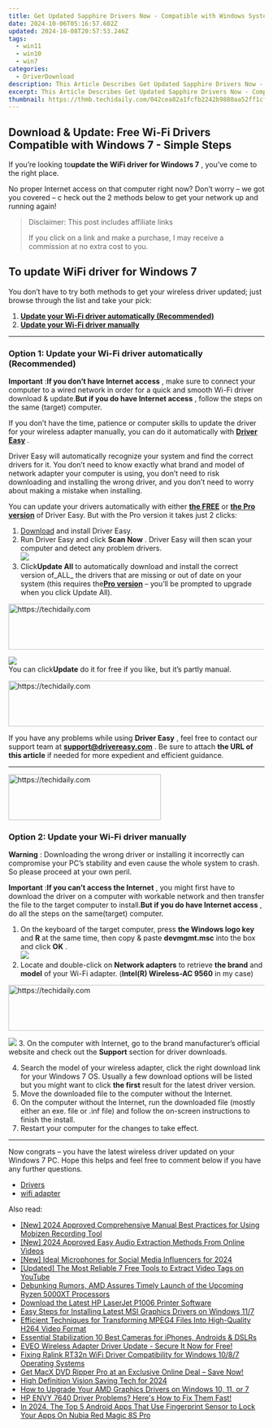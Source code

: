 ```yaml
---
title: Get Updated Sapphire Drivers Now - Compatible with Windows Systems
date: 2024-10-06T05:16:57.602Z
updated: 2024-10-08T20:57:53.246Z
tags:
  - win11
  - win10
  - win7
categories:
  - DriverDownload
description: This Article Describes Get Updated Sapphire Drivers Now - Compatible with Windows Systems
excerpt: This Article Describes Get Updated Sapphire Drivers Now - Compatible with Windows Systems
thumbnail: https://thmb.techidaily.com/042cea82a1fcfb2242b9880aa52ff1cf0cb7e4c3cd3e6dc3d81f2870623c2d81.jpg
---
```


## Download & Update: Free Wi-Fi Drivers Compatible with Windows 7 - Simple Steps

If you’re looking to**update the WiFi driver for Windows 7** ,  you’ve come to the right place.

 No proper Internet access on that computer right now? Don’t worry – we got you covered – c heck out the 2 methods below to get your network up and running again!

>  Disclaimer: This post includes affiliate links
>
>  If you click on a link and make a purchase, I may receive a commission at no extra cost to you.
>

## To update WiFi driver for Windows 7

 You don’t have to try both methods to get your wireless driver updated; just browse through the list and take your pick:

1. [**Update your Wi-Fi driver automatically (Recommended)**](https://www.drivereasy.com/knowledge/wifi-driver-for-windows-7-free-download-update-2-easy-ways/#O1)
2. [**Update your Wi-Fi driver manually**](https://tools.techidaily.com/drivereasy/download/)

---

### Option 1: Update your Wi-Fi driver automatically (Recommended)

**Important** :**If you don’t have Internet access** , make sure to connect your computer to a wired network in order for a quick and smooth Wi-Fi driver download & update.**But if you do have Internet access** , follow the steps on the same (target) computer.

 If you don’t have the time, patience or computer skills to update the driver for your wireless adapter  manually, you can do it automatically with **[Driver Easy](https://tools.techidaily.com/drivereasy/download/)**  .

 Driver Easy will automatically recognize your system and find the correct drivers for it. You don’t need to know exactly what brand and model of network adapter your computer is using, you don’t need to risk downloading and installing the wrong driver, and you don’t need to worry about making a mistake when installing.

 You can update your drivers automatically with either **[the FREE](https://tools.techidaily.com/drivereasy/download/)**  or **[the Pro version](https://tools.techidaily.com/drivereasy/download/)**  of Driver Easy. But with the Pro version it takes just 2 clicks:

1. [Download](https://tools.techidaily.com/drivereasy/download/) and install Driver Easy.
2. Run Driver Easy and click **Scan Now** . Driver Easy will then scan your computer and detect any problem drivers.  
![](https://images.drivereasy.com/wp-content/uploads/2018/07/img_5b3b19bf43ece.jpg)
3. Click**Update All** to automatically download and install the correct version of_ALL_ the drivers that are missing or out of date on your system (this requires the[**Pro version**](https://tools.techidaily.com/drivereasy/download/) – you’ll be prompted to upgrade when you click Update All).  

<!-- affiliate ads begin -->
<a href="https://appsumo.8odi.net/c/5597632/2137413/7443" target="_top" id="2137413">
  <img src="//a.impactradius-go.com/display-ad/7443-2137413" border="0" alt="https://techidaily.com" width="728" height="90"/>
</a>
<img height="0" width="0" src="https://appsumo.8odi.net/i/5597632/2137413/7443" style="position:absolute;visibility:hidden;" border="0" />
<!-- affiliate ads end -->

![](https://images.drivereasy.com/wp-content/uploads/2018/07/img_5b5554ea9ba44.jpg)  
 You can click**Update** do it for free if you like, but it’s partly manual.

<!-- affiliate ads begin -->
<a href="https://dhgate.sjv.io/c/5597632/1172027/12108" target="_top" id="1172027">
  <img src="//a.impactradius-go.com/display-ad/12108-1172027" border="0" alt="https://techidaily.com" width="728" height="90"/>
</a>
<img height="0" width="0" src="https://dhgate.sjv.io/i/5597632/1172027/12108" style="position:absolute;visibility:hidden;" border="0" />
<!-- affiliate ads end -->

 If you have any problems while using **Driver Easy** , feel free to contact our support team at **<support@drivereasy.com>** . Be sure to attach **the URL of this article** if needed for more expedient and efficient guidance.

---

<!-- affiliate ads begin -->
<a href="https://aligracehair.sjv.io/c/5597632/1925468/19272" target="_top" id="1925468">
  <img src="//a.impactradius-go.com/display-ad/19272-1925468" border="0" alt="https://techidaily.com" width="300" height="90"/>
</a>
<img height="0" width="0" src="https://aligracehair.sjv.io/i/5597632/1925468/19272" style="position:absolute;visibility:hidden;" border="0" />
<!-- affiliate ads end -->

### Option 2: Update your Wi-Fi driver manually

**Warning** : Downloading the wrong driver or installing it incorrectly can compromise your PC’s stability and even cause the whole system to crash. So please proceed at your own peril.

**Important** :**If you can’t access the Internet** , you might first have to download the driver on a computer with workable network and then transfer the file to the target computer to install.**But if you do have Internet access** , do all the steps on the same(target) computer.

1. On the keyboard of the target computer, press  **the Windows logo key**  and   **R** at the same time, then copy & paste **devmgmt.msc**  into the box and click  **OK**  .  
![](https://images.drivereasy.com/wp-content/uploads/2018/07/img_5b50135d9ffd2.jpg)
2. Locate and double-click on **Network adapters** to retrieve **the brand** and **model** of your Wi-Fi adapter. (**Intel(R) Wireless-AC 9560** in my case)  

<!-- affiliate ads begin -->
<a href="https://appsumo.8odi.net/c/5597632/2130869/7443" target="_top" id="2130869">
  <img src="//a.impactradius-go.com/display-ad/7443-2130869" border="0" alt="https://techidaily.com" width="600" height="90"/>
</a>
<img height="0" width="0" src="https://appsumo.8odi.net/i/5597632/2130869/7443" style="position:absolute;visibility:hidden;" border="0" />
<!-- affiliate ads end -->

![](https://images.drivereasy.com/wp-content/uploads/2018/07/img_5b5558876b204.jpg)
3. On the computer with Internet, go to the brand manufacturer’s official website and check out the **Support** section for driver downloads.

4. Search the model of your wireless adapter, click the right download link for your Windows 7 OS. Usually a few download options will be listed but you might want to click **the first** result for the latest driver version.
5. Move the downloaded file to the computer without the Internet.
6. On the computer without the Internet, run the downloaded file (mostly either an exe. file or .inf file) and follow the on-screen instructions to finish the install.
7. Restart your computer for the changes to take effect.

---

 Now congrats – you have the latest wireless driver updated on your Windows 7 PC. Hope this helps and feel free to comment below if you have any further questions.

* [Drivers](https://tools.techidaily.com/drivereasy/download/)
* [wifi adapter](https://tools.techidaily.com/drivereasy/download/)

<ins class="adsbygoogle"
     style="display:block"
     data-ad-format="autorelaxed"
     data-ad-client="ca-pub-7571918770474297"
     data-ad-slot="1223367746"></ins>

<ins class="adsbygoogle"
     style="display:block"
     data-ad-client="ca-pub-7571918770474297"
     data-ad-slot="8358498916"
     data-ad-format="auto"
     data-full-width-responsive="true"></ins>

<span class="atpl-alsoreadstyle">Also read:</span>
<div><ul>
<li><a href="https://screen-capture.techidaily.com/new-2024-approved-comprehensive-manual-best-practices-for-using-mobizen-recording-tool/"><u>[New] 2024 Approved Comprehensive Manual Best Practices for Using Mobizen Recording Tool</u></a></li>
<li><a href="https://youtube-data.techidaily.com/024-approved-easy-audio-extraction-methods-from-online-videos/"><u>[New] 2024 Approved Easy Audio Extraction Methods From Online Videos</u></a></li>
<li><a href="https://youtube-web.techidaily.com/deal-microphones-for-social-media-influencers-for-2024/"><u>[New] Ideal Microphones for Social Media Influencers for 2024</u></a></li>
<li><a href="https://facebook-record-videos.techidaily.com/updated-the-most-reliable-7-free-tools-to-extract-video-tags-on-youtube/"><u>[Updated] The Most Reliable 7 Free Tools to Extract Video Tags on YouTube</u></a></li>
<li><a href="https://hardware-updates.techidaily.com/debunking-rumors-amd-assures-timely-launch-of-the-upcoming-ryzen-5000xt-processors/"><u>Debunking Rumors, AMD Assures Timely Launch of the Upcoming Ryzen 5000XT Processors</u></a></li>
<li><a href="https://hardware-updates.techidaily.com/download-the-latest-hp-laserjet-p1006-printer-software/"><u>Download the Latest HP LaserJet P1006 Printer Software</u></a></li>
<li><a href="https://hardware-updates.techidaily.com/easy-steps-for-installing-latest-msi-graphics-drivers-on-windows-117/"><u>Easy Steps for Installing Latest MSI Graphics Drivers on Windows 11/7</u></a></li>
<li><a href="https://some-knowledge.techidaily.com/efficient-techniques-for-transforming-mpeg4-files-into-high-quality-h264-video-format/"><u>Efficient Techniques for Transforming MPEG4 Files Into High-Quality H264 Video Format</u></a></li>
<li><a href="https://extra-resources.techidaily.com/essential-stabilization-10-best-cameras-for-iphones-androids-and-dslrs/"><u>Essential Stabilization 10 Best Cameras for iPhones, Androids & DSLRs</u></a></li>
<li><a href="https://hardware-updates.techidaily.com/eveo-wireless-adapter-driver-update-secure-it-now-for-free/"><u>EVEO Wireless Adapter Driver Update - Secure It Now for Free!</u></a></li>
<li><a href="https://hardware-updates.techidaily.com/fixing-ralink-rt32n-wifi-driver-compatibility-for-windows-1087-operating-systems/"><u>Fixing Ralink RT32n WiFi Driver Compatibility for Windows 10/8/7 Operating Systems</u></a></li>
<li><a href="https://some-guidance.techidaily.com/get-macx-dvd-ripper-pro-at-an-exclusive-online-deal-save-now/"><u>Get MacX DVD Ripper Pro at an Exclusive Online Deal – Save Now!</u></a></li>
<li><a href="https://screen-video-capture.techidaily.com/high-definition-vision-saving-tech-for-2024/"><u>High Definition Vision Saving Tech for 2024</u></a></li>
<li><a href="https://hardware-updates.techidaily.com/how-to-upgrade-your-amd-graphics-drivers-on-windows-10-11-or-7/"><u>How to Upgrade Your AMD Graphics Drivers on Windows 10, 11, or 7</u></a></li>
<li><a href="https://hardware-updates.techidaily.com/1722973933673-hp-envy-7640-driver-problems-heres-how-to-fix-them-fast/"><u>HP ENVY 7640 Driver Problems? Here's How to Fix Them Fast!</u></a></li>
<li><a href="https://easy-unlock-android.techidaily.com/in-2024-the-top-5-android-apps-that-use-fingerprint-sensor-to-lock-your-apps-on-nubia-red-magic-8s-pro-by-drfone-android/"><u>In 2024, The Top 5 Android Apps That Use Fingerprint Sensor to Lock Your Apps On Nubia Red Magic 8S Pro</u></a></li>
</ul></div>

